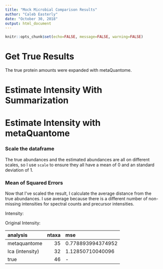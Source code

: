 ```yaml
---
title: "Mock Microbial Comparison Results"
author: "Caleb Easterly"
date: "October 30, 2018"
output: html_document
---
```



```r
knitr::opts_chunk$set(echo=FALSE, message=FALSE, warning=FALSE)
```

# Get True Results
The true protein amounts were expanded with metaQuantome. 


# Estimate Intensity With Summarization



# Estimate Intensity with metaQuantome






### Scale the dataframe

The true abundances and the estimated abundances are all on different scales, so I use `scale` to ensure they all have a mean of 0 and an standard deviation of 1.



### Mean of Squared Errors

Now that I've scaled the result, I calculate the average distance from the true abundances. I use average because there is a different number of non-missing intensities for spectral counts and precursor intensities.

Intensity:


Original Intensity:


<table class="table" style="margin-left: auto; margin-right: auto;">
 <thead>
  <tr>
   <th style="text-align:left;"> analysis </th>
   <th style="text-align:right;"> ntaxa </th>
   <th style="text-align:left;"> mse </th>
  </tr>
 </thead>
<tbody>
  <tr>
   <td style="text-align:left;"> metaquantome </td>
   <td style="text-align:right;"> 35 </td>
   <td style="text-align:left;"> 0.778893994374952 </td>
  </tr>
  <tr>
   <td style="text-align:left;"> lca (intensity) </td>
   <td style="text-align:right;"> 32 </td>
   <td style="text-align:left;"> 1.12850710040096 </td>
  </tr>
  <tr>
   <td style="text-align:left;"> true </td>
   <td style="text-align:right;"> 46 </td>
   <td style="text-align:left;"> - </td>
  </tr>
</tbody>
</table>


<!-- ### Plotting -->

<!-- ```{r} -->
<!-- library(ggplot2) -->
<!-- ms1 <- "Precursor Intensity" -->
<!-- spec <- "Spectral Counting" -->
<!-- lca_sum <- "Sum on LCA" -->
<!-- ggplot(scaled) + -->
<!-- 	geom_point(aes(x = true_abund, y = int_abund, col = ms1)) + -->
<!-- 	geom_point(aes(x = true_abund, y = mq_sc_abund, col=spec)) + -->
<!-- 	geom_abline(intercept = 0, slope = 1) + -->
<!-- 	geom_smooth(aes(x = true_abund, y = int_abund, col = ms1), method = "lm", se=FALSE) + -->
<!-- 	geom_smooth(aes(x = true_abund, y = mq_sc_abund, col = spec), method = "lm", se=FALSE) + -->
<!-- 	geom_smooth(aes(x = true_abund, y = lca_sum_abund, col = lca_sum), method = "lm", se=FALSE) + -->
<!-- 	theme_bw() + -->
<!-- 	labs(x = "Scaled True Abundance", y = "Scaled Estimated Abundance") -->
<!-- ``` -->
